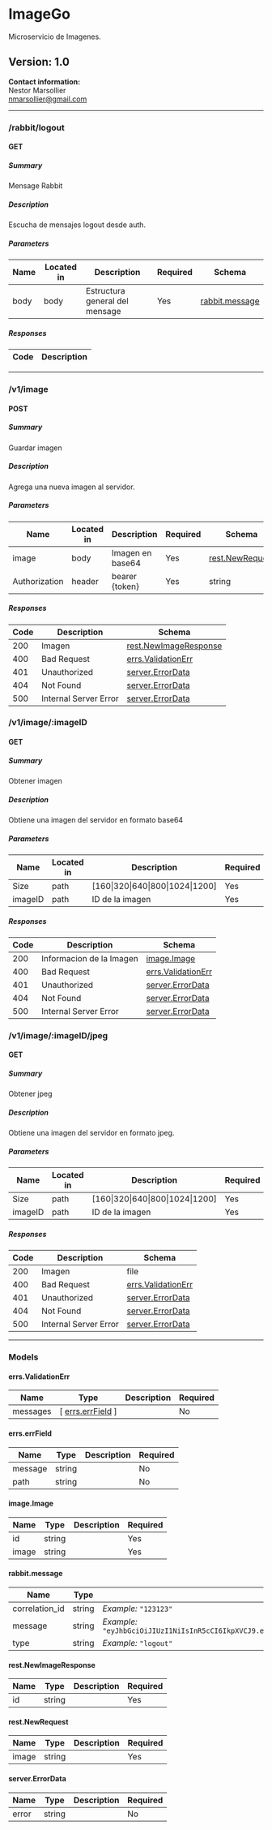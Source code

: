 # ImageGo
Microservicio de Imagenes.

## Version: 1.0

**Contact information:**  
Nestor Marsollier  
nmarsollier@gmail.com  

---
### /rabbit/logout

#### GET
##### Summary

Mensage Rabbit

##### Description

Escucha de mensajes logout desde auth.

##### Parameters

| Name | Located in | Description | Required | Schema |
| ---- | ---------- | ----------- | -------- | ------ |
| body | body | Estructura general del mensage | Yes | [rabbit.message](#rabbitmessage) |

##### Responses

| Code | Description |
| ---- | ----------- |

---
### /v1/image

#### POST
##### Summary

Guardar imagen

##### Description

Agrega una nueva imagen al servidor.

##### Parameters

| Name | Located in | Description | Required | Schema |
| ---- | ---------- | ----------- | -------- | ------ |
| image | body | Imagen en base64 | Yes | [rest.NewRequest](#restnewrequest) |
| Authorization | header | bearer {token} | Yes | string |

##### Responses

| Code | Description | Schema |
| ---- | ----------- | ------ |
| 200 | Imagen | [rest.NewImageResponse](#restnewimageresponse) |
| 400 | Bad Request | [errs.ValidationErr](#errsvalidationerr) |
| 401 | Unauthorized | [server.ErrorData](#servererrordata) |
| 404 | Not Found | [server.ErrorData](#servererrordata) |
| 500 | Internal Server Error | [server.ErrorData](#servererrordata) |

### /v1/image/:imageID

#### GET
##### Summary

Obtener imagen

##### Description

Obtiene una imagen del servidor en formato base64

##### Parameters

| Name | Located in | Description | Required | Schema |
| ---- | ---------- | ----------- | -------- | ------ |
| Size | path | [160\|320\|640\|800\|1024\|1200] | Yes | string |
| imageID | path | ID de la imagen | Yes | string |

##### Responses

| Code | Description | Schema |
| ---- | ----------- | ------ |
| 200 | Informacion de la Imagen | [image.Image](#imageimage) |
| 400 | Bad Request | [errs.ValidationErr](#errsvalidationerr) |
| 401 | Unauthorized | [server.ErrorData](#servererrordata) |
| 404 | Not Found | [server.ErrorData](#servererrordata) |
| 500 | Internal Server Error | [server.ErrorData](#servererrordata) |

### /v1/image/:imageID/jpeg

#### GET
##### Summary

Obtener jpeg

##### Description

Obtiene una imagen del servidor en formato jpeg.

##### Parameters

| Name | Located in | Description | Required | Schema |
| ---- | ---------- | ----------- | -------- | ------ |
| Size | path | [160\|320\|640\|800\|1024\|1200] | Yes | string |
| imageID | path | ID de la imagen | Yes | string |

##### Responses

| Code | Description | Schema |
| ---- | ----------- | ------ |
| 200 | Imagen | file |
| 400 | Bad Request | [errs.ValidationErr](#errsvalidationerr) |
| 401 | Unauthorized | [server.ErrorData](#servererrordata) |
| 404 | Not Found | [server.ErrorData](#servererrordata) |
| 500 | Internal Server Error | [server.ErrorData](#servererrordata) |

---
### Models

#### errs.ValidationErr

| Name | Type | Description | Required |
| ---- | ---- | ----------- | -------- |
| messages | [ [errs.errField](#errserrfield) ] |  | No |

#### errs.errField

| Name | Type | Description | Required |
| ---- | ---- | ----------- | -------- |
| message | string |  | No |
| path | string |  | No |

#### image.Image

| Name | Type | Description | Required |
| ---- | ---- | ----------- | -------- |
| id | string |  | Yes |
| image | string |  | Yes |

#### rabbit.message

| Name | Type | Description | Required |
| ---- | ---- | ----------- | -------- |
| correlation_id | string | *Example:* `"123123"` | No |
| message | string | *Example:* `"eyJhbGciOiJIUzI1NiIsInR5cCI6IkpXVCJ9.eyJ0b2tlbklEIjoiNjZiNjBlYzhlMGYzYzY4OTUzMzJlOWNmIiwidXNlcklEIjoiNjZhZmQ3ZWU4YTBhYjRjZjQ0YTQ3NDcyIn0.who7upBctOpmlVmTvOgH1qFKOHKXmuQCkEjMV3qeySg"` | No |
| type | string | *Example:* `"logout"` | No |

#### rest.NewImageResponse

| Name | Type | Description | Required |
| ---- | ---- | ----------- | -------- |
| id | string |  | Yes |

#### rest.NewRequest

| Name | Type | Description | Required |
| ---- | ---- | ----------- | -------- |
| image | string |  | Yes |

#### server.ErrorData

| Name | Type | Description | Required |
| ---- | ---- | ----------- | -------- |
| error | string |  | No |
